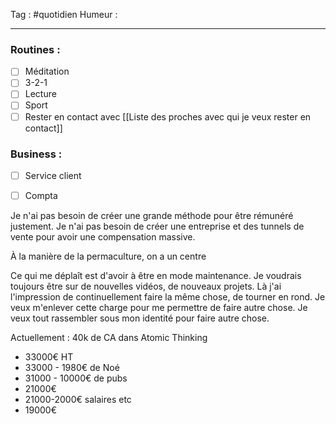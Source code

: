 Tag : #quotidien 
Humeur : 
***

### Routines : 
- [ ] Méditation
- [ ] 3-2-1
- [ ] Lecture
- [ ] Sport
- [ ] Rester en contact avec [[Liste des proches avec qui je veux rester en contact]]

### Business : 
- [ ] Service client 
- [ ] Compta 


Je n'ai pas besoin de créer une grande méthode pour être rémunéré justement. 
Je n'ai pas besoin de créer une entreprise et des tunnels de vente pour avoir une compensation massive.

À la manière de la permaculture, on a un centre 

Ce qui me déplaît est d'avoir à être en mode maintenance.
Je voudrais toujours être sur de nouvelles vidéos, de nouveaux projets. 
Là j'ai l'impression de continuellement faire la même chose, de tourner en rond. 
Je veux m'enlever cette charge pour me permettre de faire autre chose. 
Je veux tout rassembler sous mon identité pour faire autre chose. 

Actuellement : 40k de CA dans Atomic Thinking 
- 33000€ HT
- 33000 - 1980€ de Noé
- 31000 - 10000€ de pubs
- 21000€
- 21000-2000€ salaires etc
- 19000€














